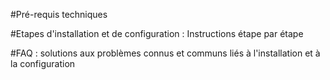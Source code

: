 #Pré-requis techniques

#Etapes d'installation et de configuration : Instructions étape par étape

#FAQ : solutions aux problèmes connus et communs liés à l'installation et à la configuration
